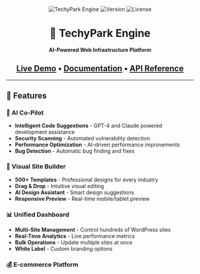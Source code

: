 
 <div align="center">
   
 ![TechyPark Engine](https://img.shields.io/badge/TechyPark-Engine-blue?style=for-the-badge)
 ![Version](https://img.shields.io/badge/version-1.0.0-green?style=for-the-badge)
 ![License](https://img.shields.io/badge/license-MIT-blue?style=for-the-badge)
 
 # 🚀 TechyPark Engine
 
 **AI-Powered Web Infrastructure Platform**
 
 [Live Demo](https://engine.techypark.com) • [Documentation](https://docs.techypark.com) • [API Reference](https://api.engine.techypark.com/docs)
-
 </div>
 
 ---
 
 ## 🌟 Features
 
 ### 🤖 AI Co-Pilot
 - **Intelligent Code Suggestions** - GPT-4 and Claude powered development assistance
 - **Security Scanning** - Automated vulnerability detection
 - **Performance Optimization** - AI-driven performance improvements
 - **Bug Detection** - Automatic bug finding and fixes
 
 ### 🎨 Visual Site Builder
 - **500+ Templates** - Professional designs for every industry
 - **Drag & Drop** - Intuitive visual editing
 - **AI Design Assistant** - Smart design suggestions
 - **Responsive Preview** - Real-time mobile/tablet preview
 
 ### 📊 Unified Dashboard
 - **Multi-Site Management** - Control hundreds of WordPress sites
 - **Real-Time Analytics** - Live performance metrics
 - **Bulk Operations** - Update multiple sites at once
 - **White Label** - Custom branding options
 
 ### 💰 E-commerce Platform
